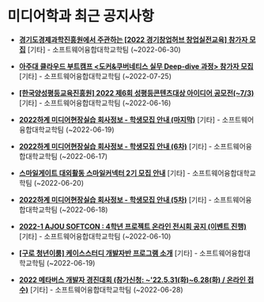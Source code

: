 # 미디어학과 최근 공지사항

* **[경기도경제과학진흥원에서 주관하는 [2022 경기창업허브 창업실전교육] 참가자 모집](https://media.ajou.ac.kr/media/board/board01.jsp?mode=view&amp;article_no=230089&amp;board_wrapper=%2Fmedia%2Fboard%2Fboard01.jsp&amp;pager.offset=0&amp;board_no=304)**
 [기타] - 소프트웨어융합대학교학팀 (~2022-06-30)

* **[아주대 클라우드 부트캠프 &lt;도커&amp;쿠버네티스 실무 Deep-dive 과정&gt; 참가자 모집](https://media.ajou.ac.kr/media/board/board01.jsp?mode=view&amp;article_no=230073&amp;board_wrapper=%2Fmedia%2Fboard%2Fboard01.jsp&amp;pager.offset=0&amp;board_no=304)**
 [기타] - 소프트웨어융합대학교학팀 (~2022-07-25)

* **[[한국양성평등교육진흥원] 2022 제6회 성평등콘텐츠대상 아이디어 공모전(~7/3)](https://media.ajou.ac.kr/media/board/board01.jsp?mode=view&amp;article_no=230055&amp;board_wrapper=%2Fmedia%2Fboard%2Fboard01.jsp&amp;pager.offset=0&amp;board_no=304)**
 [기타] - 소프트웨어융합대학교학팀 (~2022-06-16)

* **[2022하계 미디어현장실습 회사정보 - 학생모집 안내 (마지막)](https://media.ajou.ac.kr/media/board/board01.jsp?mode=view&amp;article_no=230041&amp;board_wrapper=%2Fmedia%2Fboard%2Fboard01.jsp&amp;pager.offset=0&amp;board_no=304)**
 [기타] - 소프트웨어융합대학교학팀 (~2022-06-19)

* **[2022하계 미디어현장실습 회사정보 - 학생모집 안내 (6차)](https://media.ajou.ac.kr/media/board/board01.jsp?mode=view&amp;article_no=229978&amp;board_wrapper=%2Fmedia%2Fboard%2Fboard01.jsp&amp;pager.offset=0&amp;board_no=304)**
 [기타] - 소프트웨어융합대학교학팀 (~2022-06-17)

* **[스마일게이트 대외활동 스마일커넥터 2기 모집 안내](https://media.ajou.ac.kr/media/board/board01.jsp?mode=view&amp;article_no=229932&amp;board_wrapper=%2Fmedia%2Fboard%2Fboard01.jsp&amp;pager.offset=0&amp;board_no=304)**
 [기타] - 소프트웨어융합대학교학팀 (~2022-06-20)

* **[2022하계 미디어현장실습 회사정보 - 학생모집 안내 (5차)](https://media.ajou.ac.kr/media/board/board01.jsp?mode=view&amp;article_no=229916&amp;board_wrapper=%2Fmedia%2Fboard%2Fboard01.jsp&amp;pager.offset=0&amp;board_no=304)**
 [기타] - 소프트웨어융합대학교학팀 (~2022-06-18)

* **[2022-1 AJOU SOFTCON : 4학년 프로젝트 온라인 전시회 공지 (이벤트 진행)](https://media.ajou.ac.kr/media/board/board01.jsp?mode=view&amp;article_no=229893&amp;board_wrapper=%2Fmedia%2Fboard%2Fboard01.jsp&amp;pager.offset=0&amp;board_no=304)**
 [기타] - 소프트웨어융합대학교학팀 (~2022-06-10)

* **[[구로 청년이룸] 케이스스터디 개발자반 프로그램 소개](https://media.ajou.ac.kr/media/board/board01.jsp?mode=view&amp;article_no=229877&amp;board_wrapper=%2Fmedia%2Fboard%2Fboard01.jsp&amp;pager.offset=0&amp;board_no=304)**
 [기타] - 소프트웨어융합대학교학팀 (~2022-06-19)

* **[2022 메타버스 개발자 경진대회 (참가신청: ~&#x27;22.5.31(화)~6.28(화) / 온라인 접수)](https://media.ajou.ac.kr/media/board/board01.jsp?mode=view&amp;article_no=229871&amp;board_wrapper=%2Fmedia%2Fboard%2Fboard01.jsp&amp;pager.offset=0&amp;board_no=304)**
 [기타] - 소프트웨어융합대학교학팀 (~2022-06-28)
